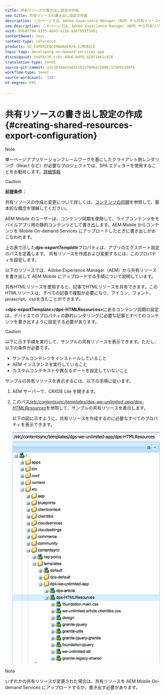 ```yaml
---
title: 共有リソースの書き出し設定の作成
seo-title: 共有リソースの書き出し設定の作成
description: このページでは、Adobe Experience Manager（AEM）から共有リソースを書き出して AEM Mobile にアップロードする手順の詳細について説明します。
seo-description: このページでは、Adobe Experience Manager（AEM）から共有リソースを書き出して AEM Mobile にアップロードする手順の詳細について説明します。
uuid: 99b8ff94-8135-4643-a15b-aa6fb91f5401
contentOwner: User
content-type: reference
products: SG_EXPERIENCEMANAGER/6.5/MOBILE
topic-tags: developing-on-demand-services-app
discoiquuid: 1edf6c76-ccb1-40b6-bdf6-924f1461cd28
translation-type: tm+mt
source-git-commit: a3c303d4e3a85e1b2e794bec2006c335056309fb
workflow-type: tm+mt
source-wordcount: '326'
ht-degree: 69%

---
```



# 共有リソースの書き出し設定の作成{#creating-shared-resources-export-configuration}

>[!NOTE]
>
>単一ページアプリケーションフレームワークを基にしたクライアント側レンダリング（React など）が必要なプロジェクトでは、SPA エディターを使用することをお勧めします。[詳細情報](/help/sites-developing/spa-overview.md)

>[!CAUTION]
>
>**前提条件**：
>
>共有リソースの作成と変更について詳しくは、[コンテンツの同期](/help/mobile/mobile-ondemand-contentsync.md)を参照して、基本的な概念を理解してください。

AEM Mobile のユーザーは、コンテンツ同期を使用して、ライブコンテンツをモバイルアプリ用の静的コンテンツとして書き出します。AEM Mobile からコンテンツを Mobile On-demand Services にアップロードしたときに書き出しがおこなわれます。

上の表で示した&#x200B;***dps-exportTemplate***&#x200B;プロパティは、アプリのエクスポート設定のパスを定義します。 共有リソースを作成および変更するには、このプロパティを設定します。

以下のリソースでは、Adobe Experience Manager（AEM）から共有リソースを書き出して AEM Mobile にアップロードする手順について説明しています。

共有HTMLリソースを使用すると、記事でHTMLリソースを共有できます。このHTMLリソースは、すべての記事で複製が必要になり、アイコン、フォント、javascript、cssを含むことができます。

**&lt;dps-exportTemplate>/dps-HTMLResources>**&#x200B;にあるコンテンツ同期の設定は、デバイスでのプロパティの静的レンダリングに必要な記事とすべてのコンテンツを書き出すように設定する必要があります。

>[!CAUTION]
>
>以下に示す手順を実行して、サンプルの共有リソースを表示できます。ただし、以下の条件が必要です。
>
>* サンプルコンテンツをインストールしていること
>* AEM インスタンスを実行していること
>* カスタムコンテキストや異なるポートを設定していないこと

>



サンプルの共有リソースを表示するには、以下の手順に従います。

1. AEM サーバーで、CRXDE Lite を開きます。
1. このパス&#x200B;*[/etc/contentsync/templates/dps-we-unlimited-app/dps-HTMLResources](http://localhost:4502/crx/de/index.jsp#/etc/contentsync/templates/dps-we-unlimited-app/dps-HTMLResources)*&#x200B;を参照して、サンプルの共有リソースを表示します。

   以下の図に示すように、共有リソースを作成するのに必要なすべてのプロパティを表示できます。

   ![chlimage_1-145](assets/chlimage_1-145.png)

>[!NOTE]
>
>いずれかの共有リソースが変更された場合は、共有リソースを AEM Mobile On-demand Services にアップロードするか、書き出す必要があります。

